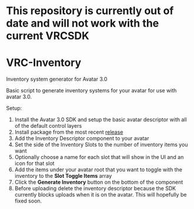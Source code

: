 # This repository is currently out of date and will not work with the current VRCSDK

# VRC-Inventory
Inventory system generator for Avatar 3.0

Basic script to generate inventory systems for your avatar for use with avatar 3.0.

Setup:
1. Install the Avatar 3.0 SDK and setup the basic avatar descriptor with all of the default control layers
2. Install package from the most recent [release](https://github.com/Merlin-san/VRC-Inventory/releases/latest)
3. Add the Inventory Descriptor component to your avatar
4. Set the side of the Inventory Slots to the number of inventory items you want
5. Optionally choose a name for each slot that will show in the UI and an icon for that slot
6. Add the items under your avatar root that you want to toggle with the inventory to the **Slot Toggle Items** array
7. Click the **Generate Inventory** button on the bottom of the component
8. Before uploading delete the inventory descriptor because the SDK currently blocks uploads when it is on the avatar. This will hopefully be fixed soon.
